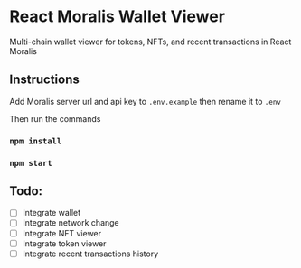 # React Moralis Wallet Viewer

Multi-chain wallet viewer for tokens, NFTs, and recent transactions in React Moralis

## Instructions

Add Moralis server url and api key to `.env.example` then rename it to `.env`

Then run the commands

### `npm install`

### `npm start`

## Todo:

-   [ ] Integrate wallet
-   [ ] Integrate network change
-   [ ] Integrate NFT viewer
-   [ ] Integrate token viewer
-   [ ] Integrate recent transactions history
